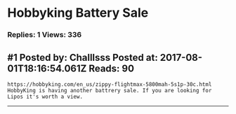 # Hobbyking Battery Sale

### Replies: 1 Views: 336

## \#1 Posted by: Challlsss Posted at: 2017-08-01T18:16:54.061Z Reads: 90

```
https://hobbyking.com/en_us/zippy-flightmax-5800mah-5s1p-30c.html
HobbyKing is having another battrery sale. If you are looking for Lipos it's worth a view.
```

---
